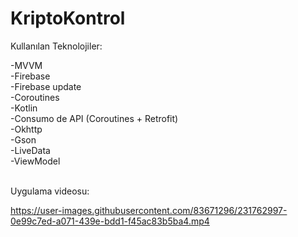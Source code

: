 # KriptoKontrol

Kullanılan Teknolojiler:

-MVVM <br>
-Firebase <br>
-Firebase update <br>
-Coroutines <br>
-Kotlin <br>
-Consumo de API (Coroutines + Retrofit) <br>
-Okhttp <br>
-Gson <br>
-LiveData <br>
-ViewModel <br>
<br>

Uygulama videosu: <br>

https://user-images.githubusercontent.com/83671296/231762997-0e99c7ed-a071-439e-bdd1-f45ac83b5ba4.mp4

